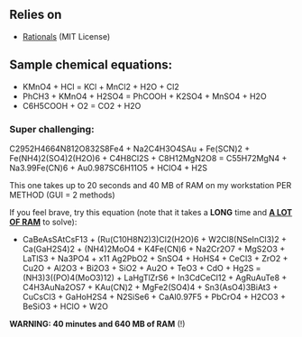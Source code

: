 ## Relies on
- [Rationals](https://github.com/tompazourek/Rationals/tree/master) (MIT License)

## Sample chemical equations:
- KMnO4 + HCl = KCl + MnCl2 + H2O + Cl2
- PhCH3 + KMnO4 + H2SO4 = PhCOOH + K2SO4 + MnSO4 + H2O
- C6H5COOH + O2 = CO2 + H2O

### Super challenging:
C2952H4664N812O832S8Fe4 + Na2C4H3O4SAu + Fe(SCN)2 + Fe(NH4)2(SO4)2(H2O)6 + C4H8Cl2S + C8H12MgN2O8 = C55H72MgN4 + Na3.99Fe(CN)6 + Au0.987SC6H11O5 + HClO4 + H2S

This one takes up to 20 seconds and 40 MB of RAM on my workstation PER METHOD (GUI = 2 methods)


If you feel brave, try this equation (note that it takes a <b>LONG</b> time and <u><b>A LOT OF RAM</b></u> to solve):
- CaBeAsSAtCsF13 + (Ru(C10H8N2)3)Cl2(H2O)6 + W2Cl8(NSeInCl3)2 + Ca(GaH2S4)2 + (NH4)2MoO4 + K4Fe(CN)6 + Na2Cr2O7 + MgS2O3 + LaTlS3 + Na3PO4 + x11 Ag2PbO2 + SnSO4 + HoHS4 + CeCl3 + ZrO2 + Cu2O + Al2O3 + Bi2O3 + SiO2 + Au2O + TeO3 + CdO + Hg2S =
(NH3)3((PO)4(MoO3)12) + LaHgTlZrS6 + In3CdCeCl12 + AgRuAuTe8 + C4H3AuNa2OS7 + KAu(CN)2 + MgFe2(SO4)4 + Sn3(AsO4)3BiAt3 + CuCsCl3 + GaHoH2S4 + N2SiSe6 + CaAl0.97F5 + PbCrO4 + H2CO3 + BeSiO3 + HClO + W2O

<b>WARNING: 40 minutes and 640 MB of RAM</b> (!)
